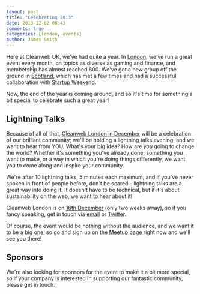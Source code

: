 ```yaml
---
layout: post
title: "Celebrating 2013"
date: 2013-12-02 06:43
comments: true
categories: [london, events]
author: James Smith
---
```


Here at Cleanweb UK, we've had quite a year. In [London](), we've run a great event every month, on topics as diverse as gaming and finance, and membership has almost reached 600. We've got a new group off the ground in [Scotland](), which has met a few times and had a successful collaboration with [Startup Weekend](). 

Now, the end of the year is coming around, and so it's time for something a bit special to celebrate such a great year!

## Lightning Talks

Because of all of that, [Cleanweb London in December]() will be a celebration of our brilliant community; we'll be holding a lightning talks evening, and we want to hear from YOU. What's your big idea? How are *you* going to change the world? Whether it's something you've already done, something you want to make, or a way in which you're doing things differently, we want you to come along and inspire your community.

We're after 10 lightning talks, 5 minutes each maximum, and if you've never spoken in front of people before, don't be scared - lightning talks are a great way into doing it. It doesn't have to be technical, but if it's about sustainability on the web, we want to hear about it!

Cleanweb London is on [16th December]() (only two weeks away), so if you fancy speaking, get in touch via [email](mailto:info@cleanweb.org.uk) or [Twitter](http://twitter.com/cleanwebuk).

Of course, the event would be nothing without the audience, and we want it to be a big one, so go and sign up on the [Meetup page]() right now and we'll see you there!

## Sponsors

We're also looking for sponsors for the event to make it a bit more special, so if your company is interested in supporting our fantastic community, please get in touch.